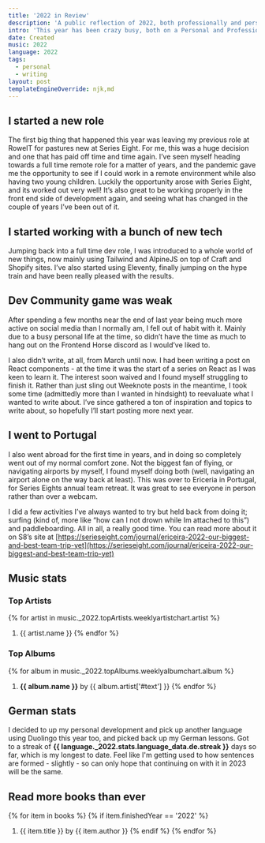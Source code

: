 ```yaml
---
title: '2022 in Review'
description: 'A public reflection of 2022, both professionally and personally.'
intro: 'This year has been crazy busy, both on a Personal and Professional Level - starting a new role, bringing with it a whole wealth of new challenges, and increasing my personal skills outside of my professional career As the year closes out, I thought I would take a bit of time to review how the year has gone publicly, rather than the normal ‘well that year went ok’ type introspection that normally happens.'
date: Created
music: 2022
language: 2022
tags:
  - personal
  - writing
layout: post
templateEngineOverride: njk,md
---
```


## I started a new role

The first big thing that happened this year was leaving my previous role at RoweIT for pastures new at Series Eight. For me, this was a huge decision and one that has paid off time and time again. I’ve seen myself heading towards a full time remote role for a matter of years, and the pandemic gave me the opportunity to see if I could work in a remote environment while also having two young children. Luckily the opportunity arose with Series Eight, and its worked out very well! It’s also great to be working properly in the front end side of development again, and seeing what has changed in the couple of years I’ve been out of it.

## I started working with a bunch of new tech

Jumping back into a full time dev role, I was introduced to a whole world of new things, now mainly using Tailwind and AlpineJS on top of Craft and Shopify sites. I’ve also started using Eleventy, finally jumping on the hype train and have been really pleased with the results.

## Dev Community game was weak

After spending a few months near the end of last year being much more active on social media than I normally am, I fell out of habit with it. Mainly due to a busy personal life at the time, so didn’t have the time as much to hang out on the Frontend Horse discord as I would’ve liked to.

I also didn’t write, at all, from March until now. I had been writing a post on React components - at the time it was the start of a series on React as I was keen to learn it. The interest soon waived and I found myself struggling to finish it. Rather than just sling out Weeknote posts in the meantime, I took some time (admittedly more than I wanted in hindsight) to reevaluate what I wanted to write about. I’ve since gathered a ton of inspiration and topics to write about, so hopefully I’ll start posting more next year.

## I went to Portugal

I also went abroad for the first time in years, and in doing so completely went out of my normal comfort zone. Not the biggest fan of flying, or navigating airports by myself, I found myself doing both (well, navigating an airport alone on the way back at least). This was over to Ericeria in Portugal, for Series Eights annual team retreat. It was great to see everyone in person rather than over a webcam.

I did a few activities I’ve always wanted to try but held back from doing it; surfing (kind of, more like “how can I not drown while Im attached to this”) and paddleboarding. All in all, a really good time. You can read more about it on S8’s site at [https://serieseight.com/journal/ericeira-2022-our-biggest-and-best-team-trip-yet](https://serieseight.com/journal/ericeira-2022-our-biggest-and-best-team-trip-yet)

## Music stats

### Top Artists

{% for artist in music._2022.topArtists.weeklyartistchart.artist %}

1. {{ artist.name }}
   {% endfor %}

### Top Albums

{% for album in music._2022.topAlbums.weeklyalbumchart.album %}

1. <strong>{{ album.name }}</strong> by {{ album.artist['#text'] }}
   {% endfor %}

## German stats

I decided to up my personal development and pick up another language using Duolingo this year too, and picked back up my German lessons. Got to a streak of **{{ language._2022.stats.language_data.de.streak }}** days so far, which is my longest to date. Feel like I'm getting used to how sentences are formed - slightly - so can only hope that continuing on with it in 2023 will be the same.

## Read more books than ever

{% for item in books %}
{% if item.finishedYear == '2022' %}

1. <span class="font-bold">{{ item.title }}</span> by <span class="font-bold">{{ item.author }}</span>
   {% endif %}
   {% endfor %}
